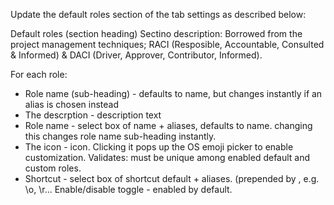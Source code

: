 
Update the default roles section of the tab settings as described below:

Default roles (section heading)
Sectino description: Borrowed from the project management techniques;  RACI (Resposible, Accountable, Consulted & Informed) & DACI (Driver, Approver, Contributor, Informed).

For each role:
- Role name (sub-heading) - defaults to name, but changes instantly if an alias is chosen instead
- The descrption - description text
- Role name - select box of name + aliases, defaults to name. changing this changes role name sub-heading instantly.
- The icon - icon. Clicking it pops up the OS emoji picker to enable customization. Validates: must be unique among enabled default and custom roles.
- Shortcut - select box of shortcut default + aliases. (prepended by \, e.g. \o, \r...
Enable/disable toggle - enabled by default.
